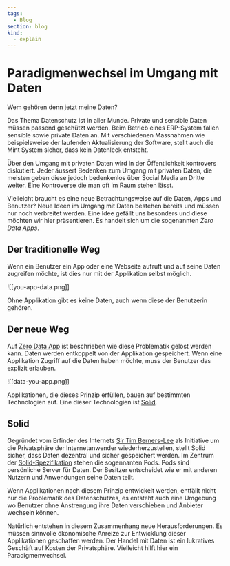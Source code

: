 ```yaml
---
tags:
  - Blog
section: blog
kind:
  - explain
---
```


# Paradigmenwechsel im Umgang mit Daten

Wem gehören denn jetzt meine Daten?

Das Thema Datenschutz ist in aller Munde. Private und sensible Daten müssen passend geschützt werden. Beim Betrieb eines ERP-System fallen sensible sowie private Daten an. Mit verschiedenen Massnahmen wie beispielsweise der laufenden Aktualisierung der Software, stellt auch die Mint System sicher, dass kein Datenleck entsteht.

Über den Umgang mit privaten Daten wird in der Öffentlichkeit kontrovers diskutiert. Jeder äussert Bedenken zum Umgang mit privaten Daten, die meisten geben diese jedoch bedenkenlos über Social Media an Dritte weiter. Eine Kontroverse die man oft im Raum stehen lässt.

Vielleicht braucht es eine neue Betrachtungsweise auf die Daten, Apps und Benutzer? Neue Ideen im Umgang mit Daten bestehen bereits und müssen nur noch verbreitet werden. Eine Idee gefällt uns besonders und diese möchten wir hier präsentieren. Es handelt sich um die sogenannten _Zero Data Apps_.

## Der traditionelle Weg

Wenn ein Benutzer ein App oder eine Webseite aufruft und auf seine Daten zugreifen möchte, ist dies nur mit der Applikation selbst möglich.

![[you-app-data.png]]

Ohne Applikation gibt es keine Daten, auch wenn diese der Benutzerin gehören.

## Der neue Weg

Auf [Zero Data App](https://0data.app/) ist beschrieben wie diese Problematik gelöst werden kann. Daten werden entkoppelt von der Applikation gespeichert. Wenn eine Applikation Zugriff auf die Daten haben möchte, muss der Benutzer das explizit erlauben.

![[data-you-app.png]]

Applikationen, die dieses Prinzip erfüllen, bauen auf bestimmten Technologien auf. Eine dieser Technologien ist [Solid](https://solidproject.org/).

## Solid

Gegründet vom Erfinder des Internets [Sir Tim Berners-Lee](https://en.wikipedia.org/wiki/Tim_Berners-Lee) als Initiative um die Privatsphäre der Internetanwender wiederherzustellen, stellt Solid sicher, dass Daten dezentral und sicher gespeichert werden. Im Zentrum der [Solid-Spezifikation](https://solidproject.org/TR/protocol) stehen die sogennanten Pods. Pods sind persönliche Server für Daten. Der Besitzer entscheidet wie er mit anderen Nutzern und Anwendungen seine Daten teilt.

Wenn Applikationen nach diesem Prinzip entwickelt werden, entfällt nicht nur die Problematik des Datenschutzes, es entsteht auch eine Umgebung wo Benutzer ohne Anstrengung ihre Daten verschieben und Anbieter wechseln können.

Natürlich entstehen in diesem Zusammenhang neue Herausforderungen. Es müssen sinnvolle ökonomische Anreize zur Entwicklung dieser Applikationen geschaffen werden. Der Handel mit Daten ist ein lukratives Geschäft auf Kosten der Privatsphäre. Vielleicht hilft hier ein Paradigmenwechsel.
